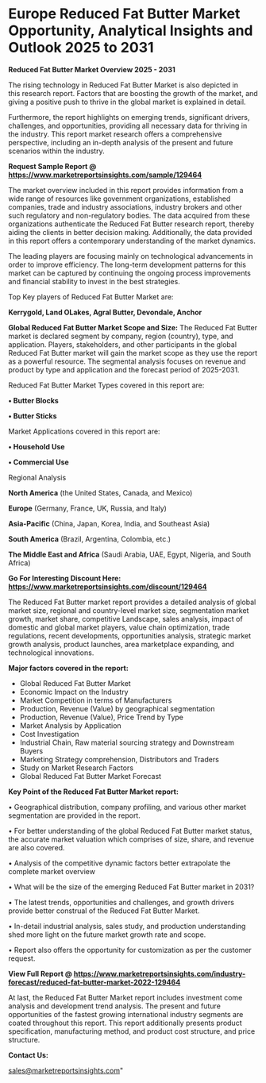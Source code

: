 # Europe Reduced Fat Butter Market Opportunity, Analytical Insights and Outlook 2025 to 2031

<Strong> Reduced Fat Butter Market Overview 2025 - 2031</strong>

The rising technology in Reduced Fat Butter Market is also depicted in this research report. Factors that are boosting the growth of the market, and giving a positive push to thrive in the global market is explained in detail.

Furthermore, the report highlights on emerging trends, significant drivers, challenges, and opportunities, providing all necessary data for thriving in the industry. This report market research offers a comprehensive perspective, including an in-depth analysis of the present and future scenarios within the industry.

<strong>Request Sample Report @ <a href=https://www.marketreportsinsights.com/sample/129464>https://www.marketreportsinsights.com/sample/129464</a></strong>

The market overview included in this report provides information from a wide range of resources like government organizations, established companies, trade and industry associations, industry brokers and other such regulatory and non-regulatory bodies. The data acquired from these organizations authenticate the Reduced Fat Butter research report, thereby aiding the clients in better decision making. Additionally, the data provided in this report offers a contemporary understanding of the market dynamics.

The leading players are focusing mainly on technological advancements in order to improve efficiency. The long-term development patterns for this market can be captured by continuing the ongoing process improvements and financial stability to invest in the best strategies.

Top Key players of Reduced Fat Butter Market are:

<strong>Kerrygold, Land OLakes, Agral Butter, Devondale, Anchor</strong>

<strong><b>Global Reduced Fat Butter Market Scope and Size:</b></strong>
The Reduced Fat Butter market is declared segment by company, region (country), type, and application. Players, stakeholders, and other participants in the global Reduced Fat Butter market will gain the market scope as they use the report as a powerful resource. The segmental analysis focuses on revenue and product by type and application and the forecast period of 2025-2031.

Reduced Fat Butter Market Types covered in this report are:

<strong>• Butter Blocks

• Butter Sticks</strong>

Market Applications covered in this report are:

<strong>• Household Use

• Commercial Use</strong> 

Regional Analysis

<strong>North America</strong> (the United States, Canada, and Mexico)

<strong>Europe</strong> (Germany, France, UK, Russia, and Italy)

<strong>Asia-Pacific</strong> (China, Japan, Korea, India, and Southeast Asia)

<strong>South America</strong> (Brazil, Argentina, Colombia, etc.)

<strong>The Middle East and Africa</strong> (Saudi Arabia, UAE, Egypt, Nigeria, and South Africa)

<strong>Go For Interesting Discount Here: <a href=https://www.marketreportsinsights.com/discount/129464>https://www.marketreportsinsights.com/discount/129464</a></strong>

The Reduced Fat Butter market report provides a detailed analysis of global market size, regional and country-level market size, segmentation market growth, market share, competitive Landscape, sales analysis, impact of domestic and global market players, value chain optimization, trade regulations, recent developments, opportunities analysis, strategic market growth analysis, product launches, area marketplace expanding, and technological innovations.

<strong><b>Major factors covered in the report:</b></strong>
<ul>
  <li>Global Reduced Fat Butter Market </li>
  <li>Economic Impact on the Industry</li>
  <li>Market Competition in terms of Manufacturers</li>
  <li>Production, Revenue (Value) by geographical segmentation</li>
  <li>Production, Revenue (Value), Price Trend by Type</li>
  <li>Market Analysis by Application</li>
  <li>Cost Investigation</li>
  <li>Industrial Chain, Raw material sourcing strategy and Downstream Buyers</li>
  <li>Marketing Strategy comprehension, Distributors and Traders</li>
  <li>Study on Market Research Factors</li>
  <li>Global Reduced Fat Butter Market Forecast</li>
</ul>

<strong><b>Key Point of the Reduced Fat Butter Market report:</b></strong>

• Geographical distribution, company profiling, and various other market segmentation are provided in the report.

• For better understanding of the global Reduced Fat Butter market status, the accurate market valuation which comprises of size, share, and revenue are also covered.

• Analysis of the competitive dynamic factors better extrapolate the complete market overview

• What will be the size of the emerging Reduced Fat Butter market in 2031?

• The latest trends, opportunities and challenges, and growth drivers provide better construal of the Reduced Fat Butter Market.

• In-detail industrial analysis, sales study, and production understanding shed more light on the future market growth rate and scope.

• Report also offers the opportunity for customization as per the customer request.

<strong><b>View Full Report @ <a href=https://www.marketreportsinsights.com/industry-forecast/reduced-fat-butter-market-2022-129464>https://www.marketreportsinsights.com/industry-forecast/reduced-fat-butter-market-2022-129464</a></b></strong>


At last, the Reduced Fat Butter Market report includes investment come analysis and development trend analysis. The present and future opportunities of the fastest growing international industry segments are coated throughout this report. This report additionally presents product specification, manufacturing method, and product cost structure, and price structure.

<strong>Contact Us:</strong>

sales@marketreportsinsights.com"
